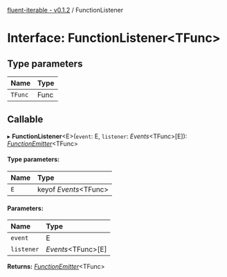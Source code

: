 [fluent-iterable - v0.1.2](../README.md) / FunctionListener

# Interface: FunctionListener<TFunc\>

## Type parameters

Name | Type |
:------ | :------ |
`TFunc` | Func |

## Callable

▸ **FunctionListener**<E\>(`event`: E, `listener`: *Events*<TFunc\>[E]): [*FunctionEmitter*](../README.md#functionemitter)<TFunc\>

#### Type parameters:

Name | Type |
:------ | :------ |
`E` | keyof *Events*<TFunc\> |

#### Parameters:

Name | Type |
:------ | :------ |
`event` | E |
`listener` | *Events*<TFunc\>[E] |

**Returns:** [*FunctionEmitter*](../README.md#functionemitter)<TFunc\>
